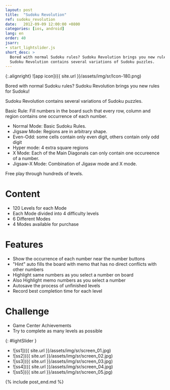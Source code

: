 ```yaml
---
layout: post
title:  "Sudoku Revolution"
ref: sudoku_revolution
date:   2012-09-09 12:00:00 +0800
categories: [ios, android]
lang: en
order: 40
jsarr:
- start_lightslider.js
short_desc: >
  Bored with normal Sudoku rules? Sudoku Revolution brings you new rules for Sudoku!
  Sudoku Revolution contains several variations of Sudoku puzzles.
---
```


{:.alignright}
![app icon]({{ site.url }}/assets/img/sr/Icon-180.png)

Bored with normal Sudoku rules? Sudoku Revolution brings you new rules for Sudoku!  

Sudoku Revolution contains several variations of Sudoku puzzles.  

Basic Rule: Fill numbers in the board such that every row, column and region contains one occurrence of each number.  

- Normal Mode: Basic Sudoku Rules.
- Jigsaw Mode: Regions are in arbitrary shape.
- Even-Odd: some cells contain only even digit, others contain only odd digit
- Hyper mode: 4 extra square regions
- X Mode: Each of the Main Diagonals can only contain one occureence of a number.
- Jigsaw-X Mode: Combination of Jigasw mode and X mode. 

Free play through hundreds of levels.

# Content
- 120 Levels for each Mode
- Each Mode divided into 4 difficulty levels
- 6 Different Modes
- 4 Modes available for purchase

# Features
- Show the occurrence of each number near the number buttons
- "Hint" auto fills the board with memo that has no direct conflicts with other numbers
- Highlight same numbers as you select a number on board
- Also Highlight memo numbers as you select a number
- Autosave the process of unfinished levels
- Record best completion time for each level

# Challenge
- Game Center Achievements
- Try to complete as many levels as possible


{: #lightSlider }
*   ![ss1]({{ site.url }}/assets/img/sr/screen_01.jpg)
*   ![ss2]({{ site.url }}/assets/img/sr/screen_02.jpg)
*   ![ss3]({{ site.url }}/assets/img/sr/screen_03.jpg)
*   ![ss4]({{ site.url }}/assets/img/sr/screen_04.jpg)
*   ![ss5]({{ site.url }}/assets/img/sr/screen_05.jpg)

{% include post_end.md %}


